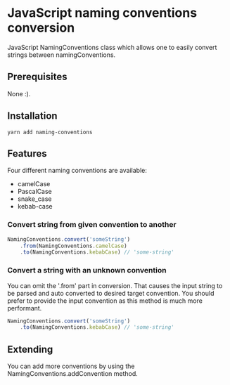 # JavaScript naming conventions conversion

JavaScript NamingConventions class which allows one to easily convert strings between namingConventions.

## Prerequisites

None :).

## Installation

```
yarn add naming-conventions
```

## Features

Four different naming conventions are available:

- camelCase
- PascalCase
- snake_case
- kebab-case

### Convert string from given convention to another

```javascript
NamingConventions.convert('someString')
    .from(NamingConventions.camelCase)
    .to(NamingConventions.kebabCase) // 'some-string'
```

### Convert a string with an unknown convention

You can omit the '.from' part in conversion. That causes the input string to be parsed and auto converted to desired target convention.
You should prefer to provide the input convention as this method is much more performant.

```javascript
NamingConventions.convert('someString')
    .to(NamingConventions.kebabCase) // 'some-string'
```

## Extending

You can add more conventions by using the NamingConventions.addConvention method.
